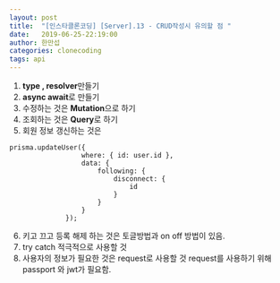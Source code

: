 ```yaml
---
layout: post
title:  "[인스타클론코딩] [Server].13 - CRUD작성시 유의할 점 "
date:   2019-06-25-22:19:00
author: 한만섭
categories: clonecoding
tags: api   
---
```



1. **type , resolver**만들기  
2. **async await**로 만들기  
3. 수정하는 것은 **Mutation**으로 하기   
4. 조회하는 것은 **Query**로 하기   
5. 회원 정보 갱신하는 것은 
  ```
  prisma.updateUser({
                    where: { id: user.id },
                    data: {
                        following: {
                            disconnect: {
                                id
                            }
                        }
                    }
                });
  ```  
6. 키고 끄고 등록 해제 하는 것은 토글방법과 on off 방법이 있음.    
7. try catch 적극적으로 사용할 것 
8. 사용자의 정보가 필요한 것은 request로 사용할 것 request를 사용하기 위해 passport 와 jwt가 필요함. 

